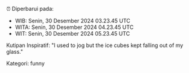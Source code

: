 ⏰ Diperbarui pada:
- WIB: Senin, 30 Desember 2024 03.23.45 UTC
- WITA: Senin, 30 Desember 2024 04.23.45 UTC
- WIT: Senin, 30 Desember 2024 05.23.45 UTC

Kutipan Inspiratif:
"I used to jog but the ice cubes kept falling out of my glass."


Kategori: funny

